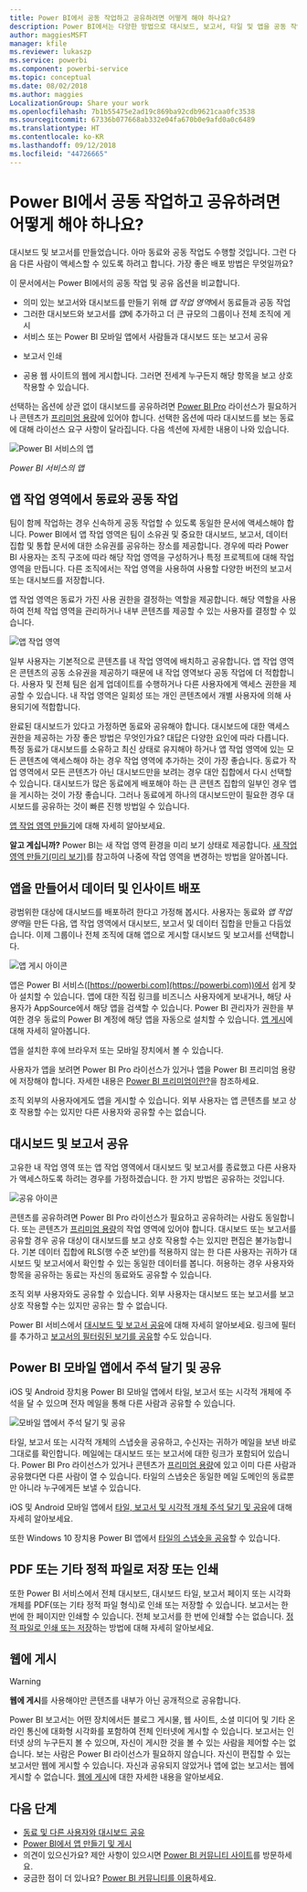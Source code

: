 ```yaml
---
title: Power BI에서 공동 작업하고 공유하려면 어떻게 해야 하나요?
description: Power BI에서는 다양한 방법으로 대시보드, 보고서, 타일 및 앱을 공동 작업하고 공유할 수 있습니다. 각 방법마다 장점을 갖고 있습니다.
author: maggiesMSFT
manager: kfile
ms.reviewer: lukaszp
ms.service: powerbi
ms.component: powerbi-service
ms.topic: conceptual
ms.date: 08/02/2018
ms.author: maggies
LocalizationGroup: Share your work
ms.openlocfilehash: 7b1b55475e2ad19c869ba92cdb9621caa0fc3538
ms.sourcegitcommit: 67336b077668ab332e04fa670b0e9afd0a0c6489
ms.translationtype: HT
ms.contentlocale: ko-KR
ms.lasthandoff: 09/12/2018
ms.locfileid: "44726665"
---
```

# <a name="how-should-i-collaborate-and-share-in-power-bi"></a>Power BI에서 공동 작업하고 공유하려면 어떻게 해야 하나요?

대시보드 및 보고서를 만들었습니다. 아마 동료와 공동 작업도 수행할 것입니다. 그런 다음 다른 사람이 액세스할 수 있도록 하려고 합니다. 가장 좋은 배포 방법은 무엇일까요?

이 문서에서는 Power BI에서의 공동 작업 및 공유 옵션을 비교합니다. 

* 의미 있는 보고서와 대시보드를 만들기 위해 *앱 작업 영역*에서 동료들과 공동 작업
* 그러한 대시보드와 보고서를 *앱*에 추가하고 더 큰 규모의 그룹이나 전체 조직에 게시
* 서비스 또는 Power BI 모바일 앱에서 사람들과 대시보드 또는 보고서 공유
- 보고서 인쇄
* 공용 웹 사이트의 웹에 게시합니다. 그러면 전세계 누구든지 해당 항목을 보고 상호 작용할 수 있습니다.

선택하는 옵션에 상관 없이 대시보드를 공유하려면 [Power BI Pro](service-free-vs-pro.md) 라이선스가 필요하거나 콘텐츠가 [프리미엄 용량](service-premium.md)에 있어야 합니다. 선택한 옵션에 따라 대시보드를 보는 동료에 대해 라이선스 요구 사항이 달라집니다. 다음 섹션에 자세한 내용이 나와 있습니다. 

![Power BI 서비스의 앱](media/service-how-to-collaborate-distribute-dashboards-reports/power-bi-apps-home-blog.png)

*Power BI 서비스의 앱*

## <a name="collaborate-with-coworkers-in-an-app-workspace"></a>앱 작업 영역에서 동료와 공동 작업

팀이 함께 작업하는 경우 신속하게 공동 작업할 수 있도록 동일한 문서에 액세스해야 합니다. Power BI에서 앱 작업 영역은 팀이 소유권 및 중요한 대시보드, 보고서, 데이터 집합 및 통합 문서에 대한 소유권를 공유하는 장소를 제공합니다. 경우에 따라 Power BI 사용자는 조직 구조에 따라 해당 작업 영역을 구성하거나 특정 프로젝트에 대해 작업 영역을 만듭니다. 다른 조직에서는 작업 영역을 사용하여 사용할 다양한 버전의 보고서 또는 대시보드를 저장합니다. 

앱 작업 영역은 동료가 가진 사용 권한을 결정하는 역할을 제공합니다. 해당 역할을 사용하여 전체 작업 영역을 관리하거나 내부 콘텐츠를 제공할 수 있는 사용자를 결정할 수 있습니다.

![앱 작업 영역](media/service-how-to-collaborate-distribute-dashboards-reports/power-bi-apps-workspaces.png)

일부 사용자는 기본적으로 콘텐츠를 내 작업 영역에 배치하고 공유합니다. 앱 작업 영역은 콘텐츠의 공동 소유권을 제공하기 때문에 내 작업 영역보다 공동 작업에 더 적합합니다. 사용자 및 전체 팀은 쉽게 업데이트를 수행하거나 다른 사용자에게 액세스 권한을 제공할 수 있습니다. 내 작업 영역은 일회성 또는 개인 콘텐츠에서 개별 사용자에 의해 사용되기에 적합합니다.

완료된 대시보드가 있다고 가정하면 동료와 공유해야 합니다. 대시보드에 대한 액세스 권한을 제공하는 가장 좋은 방법은 무엇인가요? 대답은 다양한 요인에 따라 다릅니다. 특정 동료가 대시보드를 소유하고 최신 상태로 유지해야 하거나 앱 작업 영역에 있는 모든 콘텐츠에 액세스해야 하는 경우 작업 영역에 추가하는 것이 가장 좋습니다. 동료가 작업 영역에서 모든 콘텐츠가 아닌 대시보드만을 보려는 경우 대안 집합에서 다시 선택할 수 있습니다. 대시보드가 많은 동료에게 배포해야 하는 큰 콘텐츠 집합의 일부인 경우 앱을 게시하는 것이 가장 좋습니다. 그러나 동료에게 하나의 대시보드만이 필요한 경우 대시보드를 공유하는 것이 빠른 진행 방법일 수 있습니다. 

[앱 작업 영역 만들기](service-create-workspaces.md)에 대해 자세히 알아보세요.

**알고 계십니까?** Power BI는 새 작업 영역 환경을 미리 보기 상태로 제공합니다. [새 작업 영역 만들기(미리 보기)](service-create-the-new-workspaces.md)를 참고하여 나중에 작업 영역을 변경하는 방법을 알아봅니다. 

## <a name="distribute-data-and-insights-by-creating-an-app"></a>앱을 만들어서 데이터 및 인사이트 배포

광범위한 대상에 대시보드를 배포하려 한다고 가정해 봅시다. 사용자는 동료와 *앱 작업 영역*을 만든 다음, 앱 작업 영역에서 대시보드, 보고서 및 데이터 집합을 만들고 다듬었습니다. 이제 그룹이나 전체 조직에 대해 앱으로 게시할 대시보드 및 보고서를 선택합니다. 

![앱 게시 아이콘](media/service-how-to-collaborate-distribute-dashboards-reports/power-bi-app-publish-600.png)

앱은 Power BI 서비스([https://powerbi.com](https://powerbi.com))에서 쉽게 찾아 설치할 수 있습니다. 앱에 대한 직접 링크를 비즈니스 사용자에게 보내거나, 해당 사용자가 AppSource에서 해당 앱을 검색할 수 있습니다. Power BI 관리자가 권한을 부여한 경우 동료의 Power BI 계정에 해당 앱을 자동으로 설치할 수 있습니다. [앱 게시](service-create-distribute-apps.md)에 대해 자세히 알아봅니다. 

앱을 설치한 후에 브라우저 또는 모바일 장치에서 볼 수 있습니다.

사용자가 앱을 보려면 Power BI Pro 라이선스가 있거나 앱을 Power BI 프리미엄 용량에 저장해야 합니다. 자세한 내용은 [Power BI 프리미엄이란?](service-premium.md)을 참조하세요.

조직 외부의 사용자에게도 앱을 게시할 수 있습니다. 외부 사용자는 앱 콘텐츠를 보고 상호 작용할 수는 있지만 다른 사용자와 공유할 수는 없습니다.

## <a name="share-dashboards-and-reports"></a>대시보드 및 보고서 공유
고유한 내 작업 영역 또는 앱 작업 영역에서 대시보드 및 보고서를 종료했고 다른 사용자가 액세스하도록 하려는 경우를 가정하겠습니다. 한 가지 방법은 공유하는 것입니다. 

![공유 아이콘](media/service-how-to-collaborate-distribute-dashboards-reports/power-bi-share-in-situ.png)

콘텐츠를 공유하려면 Power BI Pro 라이선스가 필요하고 공유하려는 사람도 동일합니다. 또는 콘텐츠가 [프리미엄 용량](service-premium.md)의 작업 영역에 있어야 합니다. 대시보드 또는 보고서를 공유할 경우 공유 대상이 대시보드를 보고 상호 작용할 수는 있지만 편집은 불가능합니다. 기본 데이터 집합에 RLS(행 수준 보안)를 적용하지 않는 한 다른 사용자는 귀하가 대시보드 및 보고서에서 확인할 수 있는 동일한 데이터를 봅니다. 허용하는 경우 사용자와 항목을 공유하는 동료는 자신의 동료와도 공유할 수 있습니다. 

조직 외부 사용자와도 공유할 수 있습니다. 외부 사용자는 대시보드 또는 보고서를 보고 상호 작용할 수는 있지만 공유는 할 수 없습니다. 

Power BI 서비스에서 [대시보드 및 보고서 공유](service-share-dashboards.md)에 대해 자세히 알아보세요. 링크에 필터를 추가하고 [보고서의 필터링된 보기를 공유](service-share-reports.md)할 수도 있습니다.

## <a name="annotate-and-share-from-the-power-bi-mobile-apps"></a>Power BI 모바일 앱에서 주석 달기 및 공유
iOS 및 Android 장치용 Power BI 모바일 앱에서 타일, 보고서 또는 시각적 개체에 주석을 달 수 있으며 전자 메일을 통해 다른 사람과 공유할 수 있습니다. 

![모바일 앱에서 주석 달기 및 공유](media/service-how-to-collaborate-distribute-dashboards-reports/power-bi-iphone-annotate.png)

타일, 보고서 또는 시각적 개체의 스냅숏을 공유하고, 수신자는 귀하가 메일을 보낸 바로 그대로를 확인합니다. 메일에는 대시보드 또는 보고서에 대한 링크가 포함되어 있습니다. Power BI Pro 라이선스가 있거나 콘텐츠가 [프리미엄 용량](service-premium.md)에 있고 이미 다른 사람과 공유했다면 다른 사람이 열 수 있습니다. 타일의 스냅숏은 동일한 메일 도메인의 동료뿐만 아니라 누구에게든 보낼 수 있습니다.

iOS 및 Android 모바일 앱에서 [타일, 보고서 및 시각적 개체 주석 달기 및 공유](consumer/mobile/mobile-annotate-and-share-a-tile-from-the-mobile-apps.md)에 대해 자세히 알아보세요.

또한 Windows 10 장치용 Power BI 앱에서 [타일의 스냅숏을 공유](consumer/mobile/mobile-windows-10-phone-app-get-started.md)할 수 있습니다.

## <a name="print-or-save-as-pdf-or-other-static-file"></a>PDF 또는 기타 정적 파일로 저장 또는 인쇄
또한 Power BI 서비스에서 전체 대시보드, 대시보드 타일, 보고서 페이지 또는 시각화 개체를 PDF(또는 기타 정적 파일 형식)로 인쇄 또는 저장할 수 있습니다. 보고서는 한 번에 한 페이지만 인쇄할 수 있습니다. 전체 보고서를 한 번에 인쇄할 수는 없습니다. [정적 파일로 인쇄 또는 저장](service-print.md)하는 방법에 대해 자세히 알아보세요.

## <a name="publish-to-the-web"></a>웹에 게시

> [!WARNING]
> **웹에 게시**를 사용해야만 콘텐츠를 내부가 아닌 공개적으로 공유합니다.

Power BI 보고서는 어떤 장치에서든 블로그 게시물, 웹 사이트, 소셜 미디어 및 기타 온라인 통신에 대화형 시각화를 포함하여 전체 인터넷에 게시할 수 있습니다. 보고서는 인터넷 상의 누구든지 볼 수 있으며, 자신이 게시한 것을 볼 수 있는 사람을 제어할 수는 없습니다. 보는 사람은 Power BI 라이선스가 필요하지 않습니다. 자신이 편집할 수 있는 보고서만 웹에 게시할 수 있습니다. 자신과 공유되지 않았거나 앱에 없는 보고서는 웹에 게시할 수 없습니다. [웹에 게시](service-publish-to-web.md)에 대한 자세한 내용을 알아보세요.

## <a name="next-steps"></a>다음 단계
* [동료 및 다른 사용자와 대시보드 공유](service-share-dashboards.md)
* [Power BI에서 앱 만들기 및 게시](service-create-distribute-apps.md)
* 의견이 있으신가요? 제안 사항이 있으시면 [Power BI 커뮤니티 사이트](https://community.powerbi.com/)를 방문하세요.
* 궁금한 점이 더 있나요? [Power BI 커뮤니티를 이용](http://community.powerbi.com/)하세요.

